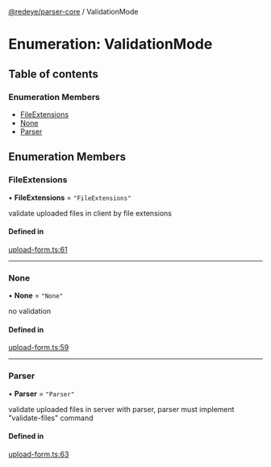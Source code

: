 [@redeye/parser-core](../index.md) / ValidationMode

# Enumeration: ValidationMode

## Table of contents

### Enumeration Members

- [FileExtensions](ValidationMode.md#fileextensions)
- [None](ValidationMode.md#none)
- [Parser](ValidationMode.md#parser)

## Enumeration Members

### FileExtensions

• **FileExtensions** = ``"FileExtensions"``

validate uploaded files in client by file extensions

#### Defined in

[upload-form.ts:61](https://github.com/cisagov/RedEye/blob/9f9475cf/parsers/parser-core/src/parser-info/upload-form.ts#L61)

___

### None

• **None** = ``"None"``

no validation

#### Defined in

[upload-form.ts:59](https://github.com/cisagov/RedEye/blob/9f9475cf/parsers/parser-core/src/parser-info/upload-form.ts#L59)

___

### Parser

• **Parser** = ``"Parser"``

validate uploaded files in server with parser, parser must implement "validate-files" command

#### Defined in

[upload-form.ts:63](https://github.com/cisagov/RedEye/blob/9f9475cf/parsers/parser-core/src/parser-info/upload-form.ts#L63)
